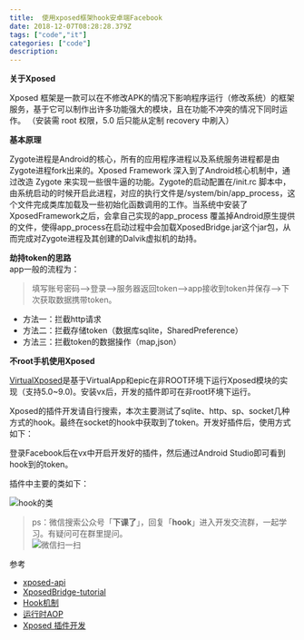 ```yaml
---
title:  使用xposed框架hook安卓端Facebook
date: 2018-12-07T08:28:28.379Z
tags: ["code","it"]
categories: ["code"]
description:
---
```


**关于Xposed**  

Xposed 框架是一款可以在不修改APK的情况下影响程序运行（修改系统）的框架服务，基于它可以制作出许多功能强大的模块，且在功能不冲突的情况下同时运作。
（安装需 root 权限，5.0 后只能从定制 recovery 中刷入）

**基本原理**  

Zygote进程是Android的核心，所有的应用程序进程以及系统服务进程都是由Zygote进程fork出来的。Xposed Framework 深入到了Android核心机制中，通过改造 Zygote 来实现一些很牛逼的功能。Zygote的启动配置在/init.rc 脚本中，由系统启动的时候开启此进程，对应的执行文件是/system/bin/app_process，这个文件完成类库加载及一些初始化函数调用的工作。当系统中安装了 XposedFramework之后，会拿自己实现的app_process 覆盖掉Android原生提供的文件，使得app_process在启动过程中会加载XposedBridge.jar这个jar包，从而完成对Zygote进程及其创建的Dalvik虚拟机的劫持。

**劫持token的思路**  
app一般的流程为：
>填写账号密码-->登录-->服务器返回token-->app接收到token并保存-->下次获取数据携带token。

- 方法一：拦截http请求
- 方法二：拦截存储token（数据库sqlite，SharedPreference）
- 方法三：拦截token的数据操作（map,json）


**不root手机使用Xposed**  

[VirtualXposed](https://github.com/android-hacker/VirtualXposed/releases)是基于VirtualApp和epic在非ROOT环境下运行Xposed模块的实现（支持5.0~9.0)。安装vx后，开发的插件即可在非root环境下运行。


Xposed的插件开发请自行搜索，本次主要测试了sqlite、http、sp、socket几种方式的hook。最终在socket的hook中获取到了token。开发好插件后，使用方式如下：

登录Facebook后在vx中开启开发好的插件，然后通过Android Studio即可看到hook到的token。

插件中主要的类如下：

![hook的类](https://gitee.com/smile365/blogimg/raw/master/sxy91/1582171153887.png)


> ps：微信搜索公众号「**下课了**」，回复「**hook**」进入开发交流群，一起学习。有疑问可在群里提问。   
> ![微信扫一扫](https://gitee.com/smile365/blogimg/raw/master/sxy91/1582087774482.png)


参考  

- [xposed-api](https://api.xposed.info/reference/packages.html)
- [XposedBridge-tutorial](https://github.com/rovo89/XposedBridge/wiki/Development-tutorial)
- [Hook机制](https://github.com/tiann/understand-plugin-framework)
- [运行时AOP](http://weishu.me/2017/11/23/dexposed-on-art/)
- [Xposed 插件开发](https://blog.csdn.net/niubitianping/article/details/52575900)